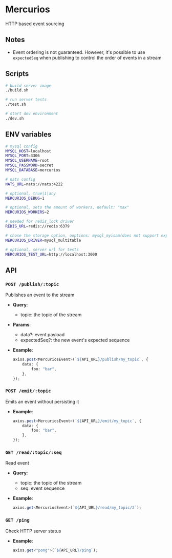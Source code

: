 # Mercurios

HTTP based event sourcing

## Notes

-   Event ordering is not guaranteed. However, it's possible to use `expectedSeq` when publishing to control the order of events in a stream

## Scripts

```sh
# build server image
./build.sh

# run server tests
./test.sh

# start dev environment
./dev.sh
```

## ENV variables

```sh
# mysql config
MYSQL_HOST=localhost
MYSQL_PORT=3306
MYSQL_USERNAME=root
MYSQL_PASSWORD=secret
MYSQL_DATABASE=mercurios

# nats config
NATS_URL=nats://nats:4222

# optional, true|1|any
MERCURIOS_DEBUG=1

# optional, sets the amount of workers, default: "max"
MERCURIOS_WORKERS=2

# needed for redis_lock driver
REDIS_URL=redis://redis:6379

# chose the storage option, ooptions: mysql_myisam(does not support expectedSeq checks), mysql_multitable, redis_lock
MERCURIOS_DRIVER=mysql_multitable

# optional, server url for tests
MERCURIOS_TEST_URL=http://localhost:3000
```

## API

### `POST /publish/:topic`

Publishes an event to the stream

-   **Query**:

    -   topic: the topic of the stream

-   **Params**:

    -   data?: event payload
    -   expectedSeq?: the new event's expected sequence

-   **Example**:
    ```ts
    axios.post<MercuriosEvent>(`${API_URL}/publish/my_topic`, {
        data: {
            foo: "bar",
        },
    });
    ```

### `POST /emit/:topic`

Emits an event without persisting it

-   **Example**:
    ```ts
    axios.post<MercuriosEvent>(`${API_URL}/emit/my_topic`, {
        data: {
            foo: "bar",
        },
    });
    ```

### `GET /read/:topic/:seq`

Read event

-   **Query**:

    -   topic: the topic of the stream
    -   seq: event sequence

-   **Example**:
    ```ts
    axios.get<MercuriosEvent>(`${API_URL}/read/my_topic/2`);
    ```

### `GET /ping`

Check HTTP server status

-   **Example**:
    ```ts
    axios.get<"pong">(`${API_URL}/ping`);
    ```
